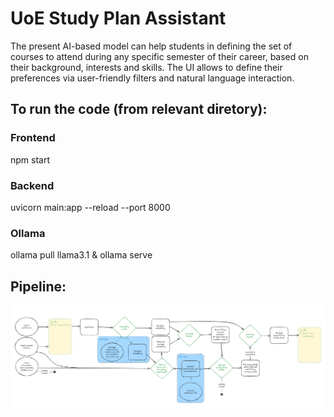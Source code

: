 # UoE Study Plan Assistant

The present AI-based model can help students in defining the set of courses to attend during any specific semester of their career, based on their background, interests and skills. The UI allows to define their preferences via user-friendly filters and natural language interaction.

## To run the code (from relevant diretory):

### Frontend
npm start

### Backend
uvicorn main:app --reload --port 8000

### Ollama
ollama pull llama3.1 & ollama serve

## Pipeline:
![](Pipeline.png)
